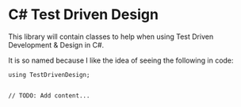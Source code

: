 C# Test Driven Design
=====================

This library will contain classes to help when using Test Driven Development & Design in C#.

It is so named because I like the idea of seeing the following in code:

	using TestDrivenDesign;


	// TODO: Add content...